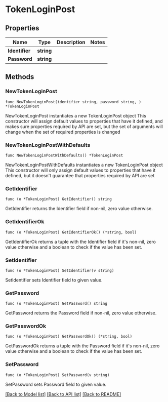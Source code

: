 # TokenLoginPost

## Properties

Name | Type | Description | Notes
------------ | ------------- | ------------- | -------------
**Identifier** | **string** |  | 
**Password** | **string** |  | 

## Methods

### NewTokenLoginPost

`func NewTokenLoginPost(identifier string, password string, ) *TokenLoginPost`

NewTokenLoginPost instantiates a new TokenLoginPost object
This constructor will assign default values to properties that have it defined,
and makes sure properties required by API are set, but the set of arguments
will change when the set of required properties is changed

### NewTokenLoginPostWithDefaults

`func NewTokenLoginPostWithDefaults() *TokenLoginPost`

NewTokenLoginPostWithDefaults instantiates a new TokenLoginPost object
This constructor will only assign default values to properties that have it defined,
but it doesn't guarantee that properties required by API are set

### GetIdentifier

`func (o *TokenLoginPost) GetIdentifier() string`

GetIdentifier returns the Identifier field if non-nil, zero value otherwise.

### GetIdentifierOk

`func (o *TokenLoginPost) GetIdentifierOk() (*string, bool)`

GetIdentifierOk returns a tuple with the Identifier field if it's non-nil, zero value otherwise
and a boolean to check if the value has been set.

### SetIdentifier

`func (o *TokenLoginPost) SetIdentifier(v string)`

SetIdentifier sets Identifier field to given value.


### GetPassword

`func (o *TokenLoginPost) GetPassword() string`

GetPassword returns the Password field if non-nil, zero value otherwise.

### GetPasswordOk

`func (o *TokenLoginPost) GetPasswordOk() (*string, bool)`

GetPasswordOk returns a tuple with the Password field if it's non-nil, zero value otherwise
and a boolean to check if the value has been set.

### SetPassword

`func (o *TokenLoginPost) SetPassword(v string)`

SetPassword sets Password field to given value.



[[Back to Model list]](../README.md#documentation-for-models) [[Back to API list]](../README.md#documentation-for-api-endpoints) [[Back to README]](../README.md)


